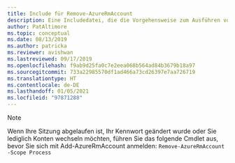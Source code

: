 ```yaml
---
title: Include für Remove-AzureRmAccount
description: Eine Includedatei, die die Vorgehensweise zum Ausführen von Remove-AzureRmAccount erläutert.
author: PatAltimore
ms.topic: conceptual
ms.date: 08/13/2019
ms.author: patricka
ms.reviewer: avishwan
ms.lastreviewed: 09/17/2019
ms.openlocfilehash: f9ab9d25fa0c7e2eea068b564ad84b3679b18a97
ms.sourcegitcommit: 733a22985570df1ad466a73cd26397e7aa726719
ms.translationtype: HT
ms.contentlocale: de-DE
ms.lasthandoff: 01/05/2021
ms.locfileid: "97871288"
---
```

>[!Note]
>Wenn Ihre Sitzung abgelaufen ist, Ihr Kennwort geändert wurde oder Sie lediglich Konten wechseln möchten, führen Sie das folgende Cmdlet aus, bevor Sie sich mit Add-AzureRmAccount anmelden: `Remove-AzureRmAccount -Scope Process`
